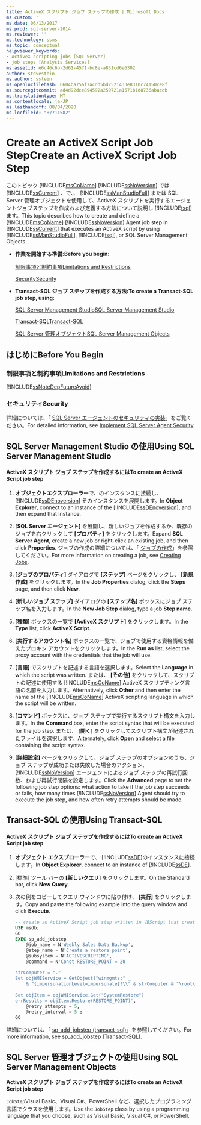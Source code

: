 ```yaml
---
title: ActiveX スクリプト ジョブ ステップの作成 | Microsoft Docs
ms.custom: ''
ms.date: 06/13/2017
ms.prod: sql-server-2014
ms.reviewer: ''
ms.technology: ssms
ms.topic: conceptual
helpviewer_keywords:
- ActiveX scripting jobs [SQL Server]
- job steps [Analysis Services]
ms.assetid: e6c46c6b-2d61-4571-bc8e-a831cd6e6302
author: stevestein
ms.author: sstein
ms.openlocfilehash: 6604ba75af7acdd5bd2521433e8310c74150ce8f
ms.sourcegitcommit: ad4d92dce894592a259721a1571b1d8736abacdb
ms.translationtype: MT
ms.contentlocale: ja-JP
ms.lasthandoff: 08/04/2020
ms.locfileid: "87711582"
---
```

# <a name="create-an-activex-script-job-step"></a><span data-ttu-id="7cccc-102">Create an ActiveX Script Job Step</span><span class="sxs-lookup"><span data-stu-id="7cccc-102">Create an ActiveX Script Job Step</span></span>
  <span data-ttu-id="7cccc-103">このトピック [!INCLUDE[msCoName](../../includes/msconame-md.md)] [!INCLUDE[ssNoVersion](../../includes/ssnoversion-md.md)] では [!INCLUDE[ssCurrent](../../includes/sscurrent-md.md)] 、で、、 [!INCLUDE[ssManStudioFull](../../includes/ssmanstudiofull-md.md)] または SQL Server 管理オブジェクトを使用して、ActiveX スクリプトを実行するエージェントジョブステップを作成および定義する方法について説明し [!INCLUDE[tsql](../../includes/tsql-md.md)] ます。</span><span class="sxs-lookup"><span data-stu-id="7cccc-103">This topic describes how to create and define a [!INCLUDE[msCoName](../../includes/msconame-md.md)] [!INCLUDE[ssNoVersion](../../includes/ssnoversion-md.md)] Agent job step in [!INCLUDE[ssCurrent](../../includes/sscurrent-md.md)] that executes an ActiveX script by using [!INCLUDE[ssManStudioFull](../../includes/ssmanstudiofull-md.md)], [!INCLUDE[tsql](../../includes/tsql-md.md)], or SQL Server Management Objects.</span></span>  
  
-   <span data-ttu-id="7cccc-104">**作業を開始する準備:**</span><span class="sxs-lookup"><span data-stu-id="7cccc-104">**Before you begin:**</span></span>  
  
     [<span data-ttu-id="7cccc-105">制限事項と制約事項</span><span class="sxs-lookup"><span data-stu-id="7cccc-105">Limitations and Restrictions</span></span>](#Restrictions)  
  
     [<span data-ttu-id="7cccc-106">Security</span><span class="sxs-lookup"><span data-stu-id="7cccc-106">Security</span></span>](#Security)  
  
-   <span data-ttu-id="7cccc-107">**Transact-SQL ジョブ ステップを作成する方法:**</span><span class="sxs-lookup"><span data-stu-id="7cccc-107">**To create a Transact-SQL job step, using:**</span></span>  
  
     [<span data-ttu-id="7cccc-108">SQL Server Management Studio</span><span class="sxs-lookup"><span data-stu-id="7cccc-108">SQL Server Management Studio</span></span>](#SSMS)  
  
     [<span data-ttu-id="7cccc-109">Transact-SQL</span><span class="sxs-lookup"><span data-stu-id="7cccc-109">Transact-SQL</span></span>](#TSQL)  
  
     [<span data-ttu-id="7cccc-110">SQL Server 管理オブジェクト</span><span class="sxs-lookup"><span data-stu-id="7cccc-110">SQL Server Management Objects</span></span>](#SMO)  
  
## <a name="before-you-begin"></a><span data-ttu-id="7cccc-111">はじめに</span><span class="sxs-lookup"><span data-stu-id="7cccc-111">Before You Begin</span></span>  
  
###  <a name="limitations-and-restrictions"></a><a name="Restrictions"></a> <span data-ttu-id="7cccc-112">制限事項と制約事項</span><span class="sxs-lookup"><span data-stu-id="7cccc-112">Limitations and Restrictions</span></span>  
 [!INCLUDE[ssNoteDepFutureAvoid](../../includes/ssnotedepfutureavoid-md.md)]  
  
###  <a name="security"></a><a name="Security"></a> <span data-ttu-id="7cccc-113">セキュリティ</span><span class="sxs-lookup"><span data-stu-id="7cccc-113">Security</span></span>  
 <span data-ttu-id="7cccc-114">詳細については、「 [SQL Server エージェントのセキュリティの実装](implement-sql-server-agent-security.md)」をご覧ください。</span><span class="sxs-lookup"><span data-stu-id="7cccc-114">For detailed information, see [Implement SQL Server Agent Security](implement-sql-server-agent-security.md).</span></span>  
  
##  <a name="using-sql-server-management-studio"></a><a name="SSMS"></a> <span data-ttu-id="7cccc-115">SQL Server Management Studio の使用</span><span class="sxs-lookup"><span data-stu-id="7cccc-115">Using SQL Server Management Studio</span></span>  
  
#### <a name="to-create-an-activex-script-job-step"></a><span data-ttu-id="7cccc-116">ActiveX スクリプト ジョブ ステップを作成するには</span><span class="sxs-lookup"><span data-stu-id="7cccc-116">To create an ActiveX Script job step</span></span>  
  
1.  <span data-ttu-id="7cccc-117">**オブジェクトエクスプローラー**で、のインスタンスに接続し、 [!INCLUDE[ssDEnoversion](../../includes/ssdenoversion-md.md)] そのインスタンスを展開します。</span><span class="sxs-lookup"><span data-stu-id="7cccc-117">In **Object Explorer,** connect to an instance of the [!INCLUDE[ssDEnoversion](../../includes/ssdenoversion-md.md)], and then expand that instance.</span></span>  
  
2.  <span data-ttu-id="7cccc-118">**[SQL Server エージェント]** を展開し、新しいジョブを作成するか、既存のジョブを右クリックして **[プロパティ]** をクリックします。</span><span class="sxs-lookup"><span data-stu-id="7cccc-118">Expand **SQL Server Agent**, create a new job or right-click an existing job, and then click **Properties**.</span></span> <span data-ttu-id="7cccc-119">ジョブの作成の詳細については、「 [ジョブの作成](create-jobs.md)」を参照してください。</span><span class="sxs-lookup"><span data-stu-id="7cccc-119">For more information on creating a job, see [Creating Jobs](create-jobs.md).</span></span>  
  
3.  <span data-ttu-id="7cccc-120">**[ジョブのプロパティ]** ダイアログで **[ステップ]** ページをクリックし、 **[新規作成]** をクリックします。</span><span class="sxs-lookup"><span data-stu-id="7cccc-120">In the **Job Properties** dialog, click the **Steps** page, and then click **New**.</span></span>  
  
4.  <span data-ttu-id="7cccc-121">**[新しいジョブ ステップ]** ダイアログの **[ステップ名]** ボックスにジョブ ステップ名を入力します。</span><span class="sxs-lookup"><span data-stu-id="7cccc-121">In the **New Job Step** dialog, type a job **Step name**.</span></span>  
  
5.  <span data-ttu-id="7cccc-122">**[種類]** ボックスの一覧で **[ActiveX スクリプト]** をクリックします。</span><span class="sxs-lookup"><span data-stu-id="7cccc-122">In the **Type** list, click **ActiveX Script**.</span></span>  
  
6.  <span data-ttu-id="7cccc-123">**[実行するアカウント名]** ボックスの一覧で、ジョブで使用する資格情報を備えたプロキシ アカウントをクリックします。</span><span class="sxs-lookup"><span data-stu-id="7cccc-123">In the **Run as** list, select the proxy account with the credentials that the job will use.</span></span>  
  
7.  <span data-ttu-id="7cccc-124">**[言語]** でスクリプトを記述する言語を選択します。</span><span class="sxs-lookup"><span data-stu-id="7cccc-124">Select the **Language** in which the script was written.</span></span> <span data-ttu-id="7cccc-125">または、 **[その他]** をクリックして、スクリプトの記述に使用する [!INCLUDE[msCoName](../../includes/msconame-md.md)] ActiveX スクリプティング言語の名前を入力します。</span><span class="sxs-lookup"><span data-stu-id="7cccc-125">Alternatively, click **Other** and then enter the name of the [!INCLUDE[msCoName](../../includes/msconame-md.md)] ActiveX scripting language in which the script will be written.</span></span>  
  
8.  <span data-ttu-id="7cccc-126">**[コマンド]** ボックスに、ジョブ ステップで実行するスクリプト構文を入力します。</span><span class="sxs-lookup"><span data-stu-id="7cccc-126">In the **Command** box, enter the script syntax that will be executed for the job step.</span></span> <span data-ttu-id="7cccc-127">または、 **[開く]** をクリックしてスクリプト構文が記述されたファイルを選択します。</span><span class="sxs-lookup"><span data-stu-id="7cccc-127">Alternately, click **Open** and select a file containing the script syntax.</span></span>  
  
9. <span data-ttu-id="7cccc-128">**[詳細設定]** ページをクリックして、ジョブ ステップのオプションのうち、ジョブ ステップが成功または失敗した場合のアクション、 [!INCLUDE[ssNoVersion](../../includes/ssnoversion-md.md)] エージェントによるジョブ ステップの再試行回数、および再試行間隔を設定します。</span><span class="sxs-lookup"><span data-stu-id="7cccc-128">Click the **Advanced** page to set the following job step options: what action to take if the job step succeeds or fails, how many times [!INCLUDE[ssNoVersion](../../includes/ssnoversion-md.md)] Agent should try to execute the job step, and how often retry attempts should be made.</span></span>  
  
##  <a name="using-transact-sql"></a><a name="TSQL"></a> <span data-ttu-id="7cccc-129">Transact-SQL の使用</span><span class="sxs-lookup"><span data-stu-id="7cccc-129">Using Transact-SQL</span></span>  
  
#### <a name="to-create-an-activex-script-job-step"></a><span data-ttu-id="7cccc-130">ActiveX スクリプト ジョブ ステップを作成するには</span><span class="sxs-lookup"><span data-stu-id="7cccc-130">To create an ActiveX Script job step</span></span>  
  
1.  <span data-ttu-id="7cccc-131">**オブジェクト エクスプローラー**で、 [!INCLUDE[ssDE](../../includes/ssde-md.md)]のインスタンスに接続します。</span><span class="sxs-lookup"><span data-stu-id="7cccc-131">In **Object Explorer**, connect to an instance of [!INCLUDE[ssDE](../../includes/ssde-md.md)].</span></span>  
  
2.  <span data-ttu-id="7cccc-132">[標準] ツール バーの **[新しいクエリ]** をクリックします。</span><span class="sxs-lookup"><span data-stu-id="7cccc-132">On the Standard bar, click **New Query**.</span></span>  
  
3.  <span data-ttu-id="7cccc-133">次の例をコピーしてクエリ ウィンドウに貼り付け、 **[実行]** をクリックします。</span><span class="sxs-lookup"><span data-stu-id="7cccc-133">Copy and paste the following example into the query window and click **Execute**.</span></span>  
  
    ```sql
    -- create an ActiveX Script job step written in VBScript that creates a restore point  
    USE msdb;  
    GO  
    EXEC sp_add_jobstep  
        @job_name = N'Weekly Sales Data Backup',  
        @step_name = N'Create a restore point',  
        @subsystem = N'ACTIVESCRIPTING',  
        @command = N'Const RESTORE_POINT = 20  
  
    strComputer = "."  
    Set objWMIService = GetObject("winmgmts:" _  
        & "{impersonationLevel=impersonate}!\\" & strComputer & "\root\default")  
  
    Set objItem = objWMIService.Get("SystemRestore")  
    errResults = objItem.Restore(RESTORE_POINT)',   
        @retry_attempts = 5,  
        @retry_interval = 5 ;  
    GO  
    ```  
  
 <span data-ttu-id="7cccc-134">詳細については、「 [sp_add_jobstep &#40;transact-sql&#41;](/sql/relational-databases/system-stored-procedures/sp-add-jobstep-transact-sql)」を参照してください。</span><span class="sxs-lookup"><span data-stu-id="7cccc-134">For more information, see [sp_add_jobstep &#40;Transact-SQL&#41;](/sql/relational-databases/system-stored-procedures/sp-add-jobstep-transact-sql).</span></span>  
  
##  <a name="using-sql-server-management-objects"></a><a name="SMO"></a><span data-ttu-id="7cccc-135">SQL Server 管理オブジェクトの使用</span><span class="sxs-lookup"><span data-stu-id="7cccc-135">Using SQL Server Management Objects</span></span>  
 <span data-ttu-id="7cccc-136">**ActiveX スクリプト ジョブ ステップを作成するには**</span><span class="sxs-lookup"><span data-stu-id="7cccc-136">**To create an ActiveX Script job step**</span></span>  
  
 <span data-ttu-id="7cccc-137">`JobStep`Visual Basic、Visual C#、PowerShell など、選択したプログラミング言語でクラスを使用します。</span><span class="sxs-lookup"><span data-stu-id="7cccc-137">Use the `JobStep` class by using a programming language that you choose, such as Visual Basic, Visual C#, or PowerShell.</span></span>  
